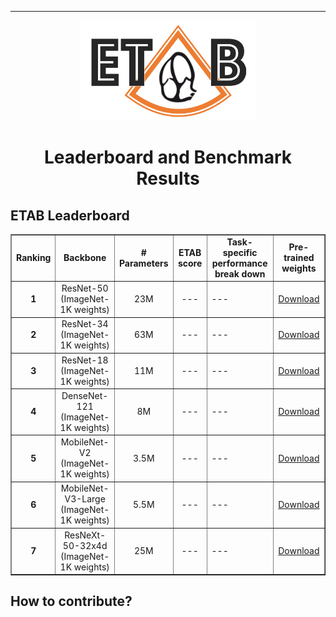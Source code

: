 ---------------

<p align="center">
  <img width="280" height="160" src="assets/etab_logo.png" />
</p>

<h1 align="center">
    <b> Leaderboard and Benchmark Results </b>
</h1>

## ETAB Leaderboard

<div align="center">
<table border="1">
 <tr>
  <td> <b> <div align="center"> Ranking                              </div> </b> </td>
  <td> <b> <div align="center"> Backbone                             </div> </b> </td>
  <td> <b> <div align="center"> # Parameters                         </div> </b> </td>
  <td> <b> <div align="center"> ETAB score                           </div> </b> </td>
  <td> <b> <div align="center"> Task-specific performance break down </div> </b> </td>
  <td> <b> <div align="center"> Pre-trained weights                  </div> </b> </td>
 </tr>
 <tr>
  <td> <b> <div align="center"> 1 </div> </b> </td>
  <td> <div align="center"> ResNet-50 <br> (ImageNet-1K weights) </div> </td>
  <td> <div align="center"> 23M </div> </td>
  <td> <div align="center"> --- </div> </td>
  <td> --- </td> 
  <td> <div align="center"> <a href="https://pytorch.org/vision/main/models/generated/torchvision.models.resnet50.html">Download</a> </div> </td> 
 </tr>
 
 <tr>
  <td> <b> <div align="center"> 2 </div> </b> </td>
  <td> <div align="center"> ResNet-34 <br> (ImageNet-1K weights) </div> </td>
  <td> <div align="center"> 63M </div> </td>
  <td> <div align="center"> --- </div> </td>
  <td> --- </td> 
  <td> <div align="center"> <a href="https://pytorch.org/vision/main/models/generated/torchvision.models.resnet34.html">Download</a> </div> </td> 
 </tr>

 <tr>
  <td> <b> <div align="center"> 3 </div> </b> </td>
  <td> <div align="center"> ResNet-18 <br> (ImageNet-1K weights) </div> </td>
  <td> <div align="center"> 11M </div> </td>
  <td> <div align="center"> --- </div> </td>
  <td> --- </td> 
  <td> <div align="center"> <a href="https://pytorch.org/vision/main/models/generated/torchvision.models.resnet18.html">Download</a> </div> </td> 
 </tr>
 
 <tr>
  <td> <b> <div align="center"> 4 </div> </b> </td>
  <td> <div align="center"> DenseNet-121 <br> (ImageNet-1K weights) </div> </td>
  <td> <div align="center"> 8M </div> </td>
  <td> <div align="center"> --- </div> </td>
  <td> --- </td> 
  <td> <div align="center"> <a href="https://pytorch.org/vision/stable/models/generated/torchvision.models.densenet121.html#torchvision.models.DenseNet121_Weights">Download</a> </div> </td> 
 </tr> 

 <tr>
  <td> <b> <div align="center"> 5 </div> </b> </td>
  <td> <div align="center"> MobileNet-V2 <br> (ImageNet-1K weights) </div> </td>
  <td> <div align="center"> 3.5M </div> </td>
  <td> <div align="center"> --- </div> </td>
  <td> --- </td> 
  <td> <div align="center"> <a href="https://pytorch.org/vision/stable/models/generated/torchvision.models.mobilenet_v2.html#torchvision.models.MobileNet_V2_Weights">Download</a> </div> </td> 
 </tr>  
  
 <tr>
  <td> <b> <div align="center"> 6 </div> </b> </td>
  <td> <div align="center"> MobileNet-V3-Large <br> (ImageNet-1K weights) </div> </td>
  <td> <div align="center"> 5.5M </div> </td>
  <td> <div align="center"> --- </div> </td>
  <td> --- </td> 
  <td> <div align="center"> <a href="https://pytorch.org/vision/stable/models/generated/torchvision.models.mobilenet_v3_large.html#torchvision.models.MobileNet_V3_Large_Weights">Download</a> </div> </td> 
 </tr> 
  
  <tr>
  <td> <b> <div align="center"> 7 </div> </b> </td>
  <td> <div align="center"> ResNeXt-50-32x4d <br> (ImageNet-1K weights) </div> </td>
  <td> <div align="center"> 25M </div> </td>
  <td> <div align="center"> --- </div> </td>
  <td> --- </td> 
  <td> <div align="center"> <a href="https://pytorch.org/vision/stable/models/generated/torchvision.models.resnext50_32x4d.html#torchvision.models.ResNeXt50_32X4D_Weights">Download</a> </div> </td> 
 </tr>  
  
</table>
</div>

## How to contribute?
